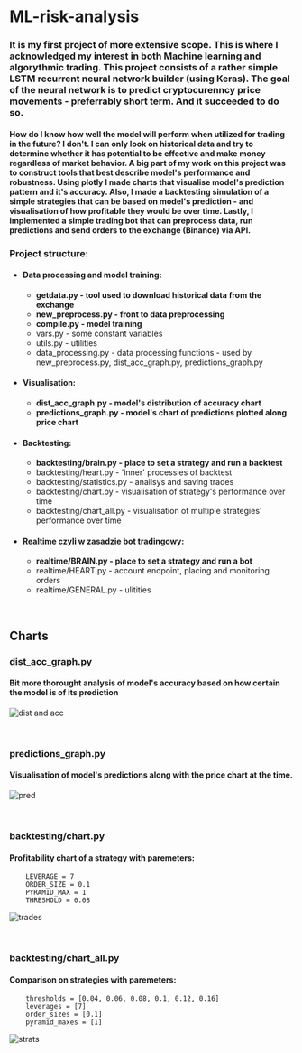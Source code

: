 # ML-risk-analysis
### It is my first project of more extensive scope. This is where I acknowledged my interest in both Machine learning and algorythmic trading. This project consists of a rather simple LSTM recurrent neural network builder (using Keras). The goal of the neural network is to predict cryptocurenncy price movements - preferrably short term. And it succeeded to do so.
#### How do I know how well the model will perform when utilized for trading in the future? I don't. I can only look on historical data and try to determine whether it has potential to be effective and make money regardless of market behavior. A big part of my work on this project was to construct tools that best describe model's performance and robustness. Using plotly I made charts that visualise model's prediction pattern and it's accuracy. Also, I made a backtesting simulation of a simple strategies that can be based on model's prediction - and visualisation of how profitable they would be over time. Lastly, I implemented a simple trading bot that can preprocess data, run predictions and send orders to the exchange (Binance) via API.

### Project structure:
 - #### Data processing and model training:
     - **getdata.py - tool used to download historical data from the exchange**
     - **new_preprocess.py - front to data preprocessing**
     - **compile.py - model training**
     - vars.py - some constant variables
     - utils.py - utilities
     - data_processing.py - data processing functions - used by new_preprocess.py, dist_acc_graph.py, predictions_graph.py
     
 - #### Visualisation:
     - **dist_acc_graph.py - model's distribution of accuracy chart**
     - **predictions_graph.py - model's chart of predictions plotted along price chart**
 
 - #### Backtesting:
     - **backtesting/brain.py - place to set a strategy and run a backtest**
     - backtesting/heart.py - 'inner' processies of backtest
     - backtesting/statistics.py - analisys and saving trades
     - backtesting/chart.py - visualisation of strategy's performance over time
     - backtesting/chart_all.py - visualisation of multiple strategies' performance over time
 
 - #### Realtime czyli w zasadzie bot tradingowy: 
     - **realtime/BRAIN.py -  place to set a strategy and run a bot**
     - realtime/HEART.py - account endpoint, placing and monitoring orders
     - realtime/GENERAL.py - ulitities

<br/>

## Charts

### dist_acc_graph.py
#### Bit more thorought analysis of model's accuracy based on how certain the model is of its prediction
![dist and acc](https://user-images.githubusercontent.com/53000695/91171365-ab55b000-e6da-11ea-85ed-d756ab82ad5d.PNG)

<br/>

### predictions_graph.py
#### Visualisation of model's predictions along with the price chart at the time.
![pred](https://user-images.githubusercontent.com/53000695/91171377-ae50a080-e6da-11ea-804b-5e78692bb1a8.PNG)

<br/>

### backtesting/chart.py
#### Profitability chart of a strategy with paremeters: 
```
    LEVERAGE = 7
    ORDER_SIZE = 0.1
    PYRAMID_MAX = 1
    THRESHOLD = 0.08
```
![trades](https://user-images.githubusercontent.com/53000695/91171387-b1e42780-e6da-11ea-81ae-f184065234c2.PNG)

<br/>

### backtesting/chart_all.py
#### Comparison on strategies with paremeters:
```
    thresholds = [0.04, 0.06, 0.08, 0.1, 0.12, 0.16]
    leverages = [7]
    order_sizes = [0.1]
    pyramid_maxes = [1]
```
![strats](https://user-images.githubusercontent.com/53000695/91171382-b01a6400-e6da-11ea-8df8-2c8af0165bf2.PNG)
